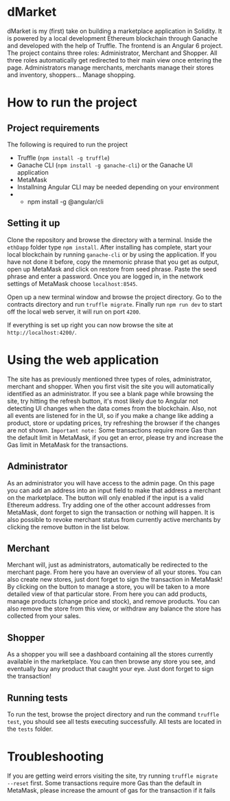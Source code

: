 # dMarket

dMarket is my (first) take on building a marketplace application in Solidity. It is powered by a local development Ethereum blockchain through Ganache and developed with the help of Truffle. The frontend is an Angular 6 project.
The project contains three roles: Administrator, Merchant and Shopper. All three roles automatically get redirected to their main view once entering the page. Administrators manage merchants, merchants manage their stores and inventory, shoppers... Manage shopping.

# How to run the project

## Project requirements

The following is required to run the project

- Truffle (`npm install -g truffle`)
- Ganache CLI (`npm install -g ganache-cli`) or the Ganache UI application
- MetaMask
- Installning Angular CLI may be needed depending on your environment
- - npm install -g @angular/cli

## Setting it up

Clone the repository and browse the directory with a terminal. Inside the `ethDapp` folder type `npm install`.
After installing has complete, start your local blockchain by running `ganache-cli` or by using the application.
If you have not done it before, copy the mnemonic phrase that you get as output, open up MetaMask and click on restore from seed phrase. Paste the seed phrase and enter a password.
Once you are logged in, in the network settings of MetaMask choose `localhost:8545`.

Open up a new terminal window and browse the project directory. Go to the contracts directory and run `truffle migrate`.
Finally run `npm run dev` to start off the local web server, it will run on port `4200`.

If everything is set up right you can now browse the site at `http://localhost:4200/`.

# Using the web application

The site has as previously mentioned three types of roles, administrator, merchant and shopper.
When you first visit the site you will automatically identified as an administrator.
If you see a blank page while browsing the site, try hitting the refresh button, it's most likely due to Angular not detecting UI changes when the data comes from the blockchain.
Also, not all events are listened for in the UI, so if you make a change like adding a product, store or updating prices, try refreshing the browser if the changes are not shown.
`Important note:` Some transactions require more Gas than the default limit in MetaMask, if you get an error, please try and increase the Gas limit in MetaMask for the transactions.

## Administrator

As an administrator you will have access to the admin page. On this page you can add an address into an input field to make that address a merchant on the marketplace. The button will only enabled if the input is a valid Ethereum address.
Try adding one of the other account addresses from MetaMask, dont forget to sign the transaction or nothing will happen.
It is also possible to revoke merchant status from currently active merchants by clicking the remove button in the list below.

## Merchant

Merchant will, just as administrators, automatically be redirected to the merchant page. From here you have an overview of all your stores. You can also create new stores, just dont forget to sign the transaction in MetaMask!
By clicking on the button to manage a store, you will be taken to a more detailed view of that particular store. From here you can add products, manage products (change price and stock), and remove products. You can also remove the store from this view, or withdraw any balance the store has collected from your sales.

## Shopper

As a shopper you will see a dashboard containing all the stores currently available in the marketplace. You can then browse any store you see, and eventually buy any product that caught your eye. Just dont forget to sign the transaction!

## Running tests

To run the test, browse the project directory and run the command `truffle test`, you should see all tests executing successfully.
All tests are located in the `tests` folder.

# Troubleshooting

If you are getting weird errors visiting the site, try running `truffle migrate --reset` first.
Some transactions require more Gas than the default in MetaMask, please increase the amount of gas for the transaction if it fails
